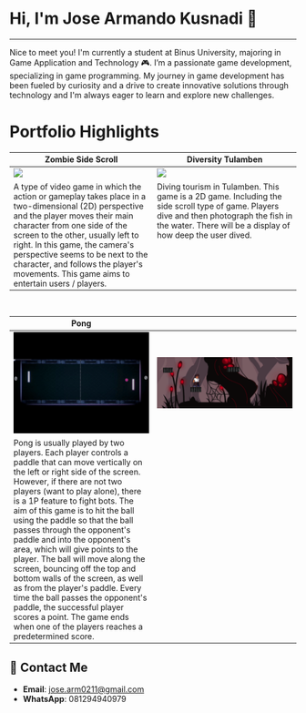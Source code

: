 # Hi, I'm Jose Armando Kusnadi 👋
---
Nice to meet you! I'm currently a student at Binus University, majoring in Game Application and Technology 🎮. 
I’m a passionate game development, specializing in game programming. My journey in game development has been fueled by curiosity and a drive to create innovative solutions through technology and I'm always eager to learn and explore new challenges.</br>




# Portfolio Highlights
<table width="100%">
  <thead>
    <tr>
      <th width="50%"> Zombie Side Scroll </a></th>
      <th width="50%"> Diversity Tulamben </a></th>
    </tr>
  </thead>
  <tbody>
    <tr>
      <td><img src="https://github.com/josearmandoo/JoseArmandoKusnadi/blob/main/Zombie2d.gif.gif"/></td>
      <td><img src="https://github.com/josearmandoo/JoseArmandoKusnadi/blob/main/Diversitygif.gif"/></td>
    </tr>
    <tr>
      <td valign="text-top">A type of video game in which the action or gameplay takes place in a two-dimensional (2D) perspective and the player moves their main character from one side of the screen to the other, usually left to right. In this game, the camera's perspective seems to be next to the character, and follows the player's movements. This game aims to entertain users / players.</td>
      <td valign="text-top">Diving tourism in Tulamben. This game is a 2D game. Including the side scroll type of game. Players dive and then photograph the fish in the water. There will be a display of how deep the user dived.</td>
    </tr>
    <tr>
    </tr>
  </tbody>
</table>

<br>

<table width="100%">
  <thead>
    <tr>
      <th width="50%"> Pong </a></th>
      <th width="50%"><a Run Time </a></th>
    </tr>
  </thead>
  <tbody>
    <tr>
      <td><img src="https://github.com/josearmandoo/JoseArmandoKusnadi/blob/main/Pong2d.gif.gif"/></td>
      <td><img src="https://github.com/josearmandoo/JoseArmandoKusnadi/blob/main/Screenshot%202024-10-21%20095346.png"/></td>
    </tr>
    <tr>
      <td valign="text-top">Pong is usually played by two players. Each player controls a paddle that can move vertically on the left or right side of the screen. However, if there are not two players (want to play alone), there is a 1P feature to fight bots. The aim of this game is to hit the ball using the paddle so that the ball passes through the opponent's paddle and into the opponent's area, which will give points to the player. The ball will move along the screen, bouncing off the top and bottom walls of the screen, as well as from the player's paddle. Every time the ball passes the opponent's paddle, the successful player scores a point. The game ends when one of the players reaches a predetermined score.</td>
    </tr>
    <tr>
    </tr>
  </tbody>
</table>



## 📩 Contact Me
- **Email**: jose.arm0211@gmail.com
- **WhatsApp**: 081294940979
